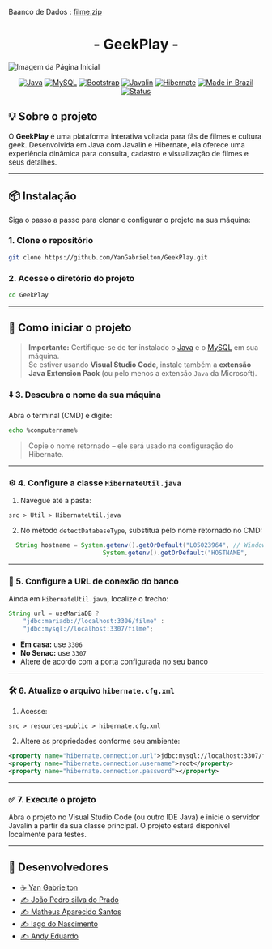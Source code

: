 
Baanco de Dados :
[filme.zip](https://github.com/user-attachments/files/20628064/filme.zip)
<h1 align="center"> - GeekPlay - </h1>

![Imagem da Página Inicial](/src/docs/preview.png)

<div align="center">

[![Java](https://img.shields.io/badge/Java-ED8B00.svg?style=for-the-badge&logo=java&logoColor=white)](https://www.java.com/)
[![MySQL](https://img.shields.io/badge/MySQL-00758F.svg?style=for-the-badge&logo=mysql&logoColor=white)](https://www.mysql.com/)
[![Bootstrap](https://img.shields.io/badge/Bootstrap-7952B3.svg?style=for-the-badge&logo=bootstrap&logoColor=white)](https://getbootstrap.com/)
[![Javalin](https://img.shields.io/badge/Javalin-077.svg?style=for-the-badge&color=009688)](https://javalin.io/)
[![Hibernate](https://img.shields.io/badge/Hibernate-59666C.svg?style=for-the-badge&logo=hibernate&logoColor=white)](https://hibernate.org/)
[![Made in Brazil](https://img.shields.io/badge/Made%20in-Brazil-009933.svg?style=for-the-badge)](https://github.com/YanGabrielton/GeekPlay)
[![Status](https://img.shields.io/badge/Status-Em%20Desenvolvimento-yellow.svg?style=for-the-badge)](https://github.com/YanGabrielton/GeekPlay)

</div>

## 💡 Sobre o projeto

O **GeekPlay** é uma plataforma interativa voltada para fãs de filmes e cultura geek. Desenvolvida em Java com Javalin e Hibernate, ela oferece uma experiência dinâmica para consulta, cadastro e visualização de filmes e seus detalhes.

---

## 📦 Instalação

Siga o passo a passo para clonar e configurar o projeto na sua máquina:

### 1. Clone o repositório

```bash
git clone https://github.com/YanGabrielton/GeekPlay.git
```

### 2. Acesse o diretório do projeto

```bash
cd GeekPlay
```

---

## 🚀 Como iniciar o projeto

> **Importante:** Certifique-se de ter instalado o [Java](https://www.oracle.com/java/technologies/javase-jdk11-downloads.html) e o [MySQL](https://www.mysql.com/) em sua máquina.  
> Se estiver usando **Visual Studio Code**, instale também a **extensão Java Extension Pack** (ou pelo menos a extensão `Java` da Microsoft).

### ⬇️ 3. Descubra o nome da sua máquina

Abra o terminal (CMD) e digite:

```bash
echo %computername%
```

> Copie o nome retornado – ele será usado na configuração do Hibernate.

---

### ⚙️ 4. Configure a classe `HibernateUtil.java`

1. Navegue até a pasta:

```
src > Util > HibernateUtil.java
```

2. No método `detectDatabaseType`, substitua pelo nome retornado no CMD:

```java
  String hostname = System.getenv().getOrDefault("L05023964", // Windows Digitar no CMD: ECHO "%COMPUTERNAME%"
                          System.getenv().getOrDefault("HOSTNAME",
```

---

### 🔁 5. Configure a URL de conexão do banco

Ainda em `HibernateUtil.java`, localize o trecho:

```java
String url = useMariaDB ? 
    "jdbc:mariadb://localhost:3306/filme" : 
    "jdbc:mysql://localhost:3307/filme"; 
```

- **Em casa:** use `3306`
- **No Senac:** use `3307`
- Altere de acordo com a porta configurada no seu banco

---

### 🛠️ 6. Atualize o arquivo `hibernate.cfg.xml`

1. Acesse:

```
src > resources-public > hibernate.cfg.xml
```

2. Altere as propriedades conforme seu ambiente:

```xml
<property name="hibernate.connection.url">jdbc:mysql://localhost:3307/filme</property>
<property name="hibernate.connection.username">root</property>
<property name="hibernate.connection.password"></property>
```

---

### ✅ 7. Execute o projeto

Abra o projeto no Visual Studio Code (ou outro IDE Java) e inicie o servidor Javalin a partir da sua classe principal. O projeto estará disponível localmente para testes.

---

## 🧠 Desenvolvedores

- [☕ Yan Gabrielton](https://github.com/YanGabrielton)
- [✍️ João Pedro silva do Prado](https://github.com/)
- [✍️ Matheus Aparecido Santos](https://github.com/)
- [✍️ Iago do Nascimento ](https://github.com/)
- [✍️ Andy Eduardo](https://github.com/)



